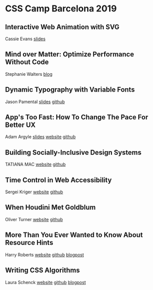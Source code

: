 # CSS Camp Barcelona 2019

## Interactive Web Animation with SVG
Cassie Evans
[slides](https://slides.com/cassiecodes/deck-4-5#/)

## Mind over Matter: Optimize Performance Without Code
Stephanie Walters
[blog](https://stephaniewalter.design/blog/color-accessibility-tools-resources-to-design-inclusive-products/)


## Dynamic Typography with Variable Fonts
Jason Pamental
[slides](https://noti.st/jpamental/LiUQ8A)
[github](https://github.com/jpamental)

## App's Too Fast: How To Change The Pace For Better UX
Adam Argyle
[slides](https://adam-at-csscamp-2019.netlify.com/#beginning)
[website](https://nerdy.dev/)
[github](http://github.com/argyleink)

## Building Socially-Inclusive Design Systems
TATIANA MAC
[website](https://tatianamac.com/)
[github](https://github.com/tatianamac)

## Time Control in Web Accessibility
Sergei Kriger
[website](https://www.sergeikriger.com/)
[github](https://github.com/krigersergei)

## When Houdini Met Goldblum
Oliver Turner
[website](https://www.sergeikriger.com/)
[github](https://github.com/oliverturner)

## More Than You Ever Wanted to Know About Resource Hints
Harry Roberts
[website](https://csswizardry.com/)
[github](https://github.com/csswizardry)
[blogpost](https://csswizardry.com/2018/10/three-types-of-performance-testing/)

## Writing CSS Algorithms
Laura Schenck
[website](https://notlaura.com)
[github](https://github.com/laras126)
[blogpost](https://notlaura.com/algorithms-of-css-sources/)
